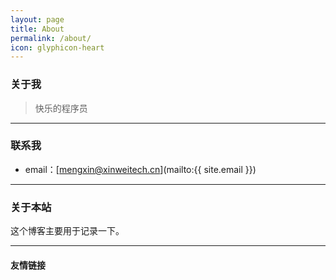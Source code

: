 ```yaml
---
layout: page
title: About
permalink: /about/
icon: glyphicon-heart
---
```


### 关于我

> 快乐的程序员
---

### 联系我

* email：[mengxin@xinweitech.cn](mailto:{{ site.email }})

---

### 关于本站   

这个博客主要用于记录一下。

---

#### 友情链接


